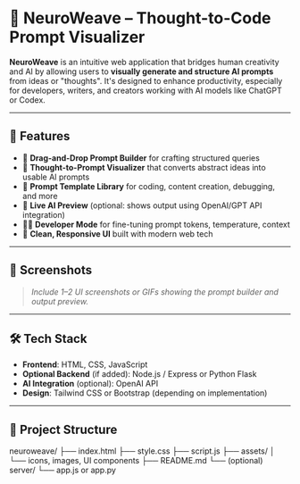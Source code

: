 # 🧠 NeuroWeave – Thought-to-Code Prompt Visualizer

**NeuroWeave** is an intuitive web application that bridges human creativity and AI by allowing users to **visually generate and structure AI prompts** from ideas or "thoughts". It's designed to enhance productivity, especially for developers, writers, and creators working with AI models like ChatGPT or Codex.

---

## 🌟 Features

- 🧩 **Drag-and-Drop Prompt Builder** for crafting structured queries
- 🧠 **Thought-to-Prompt Visualizer** that converts abstract ideas into usable AI prompts
- 💬 **Prompt Template Library** for coding, content creation, debugging, and more
- 🔄 **Live AI Preview** (optional: shows output using OpenAI/GPT API integration)
- 🧑‍💻 **Developer Mode** for fine-tuning prompt tokens, temperature, context
- 🎨 **Clean, Responsive UI** built with modern web tech

---

## 📸 Screenshots

> _Include 1–2 UI screenshots or GIFs showing the prompt builder and output preview._

---

## 🛠️ Tech Stack

- **Frontend**: HTML, CSS, JavaScript
- **Optional Backend** (if added): Node.js / Express or Python Flask
- **AI Integration** (optional): OpenAI API
- **Design**: Tailwind CSS or Bootstrap (depending on implementation)

---

## 📂 Project Structure

neuroweave/
├── index.html
├── style.css
├── script.js
├── assets/
│ └── icons, images, UI components
├── README.md
└── (optional) server/
└── app.js or app.py
